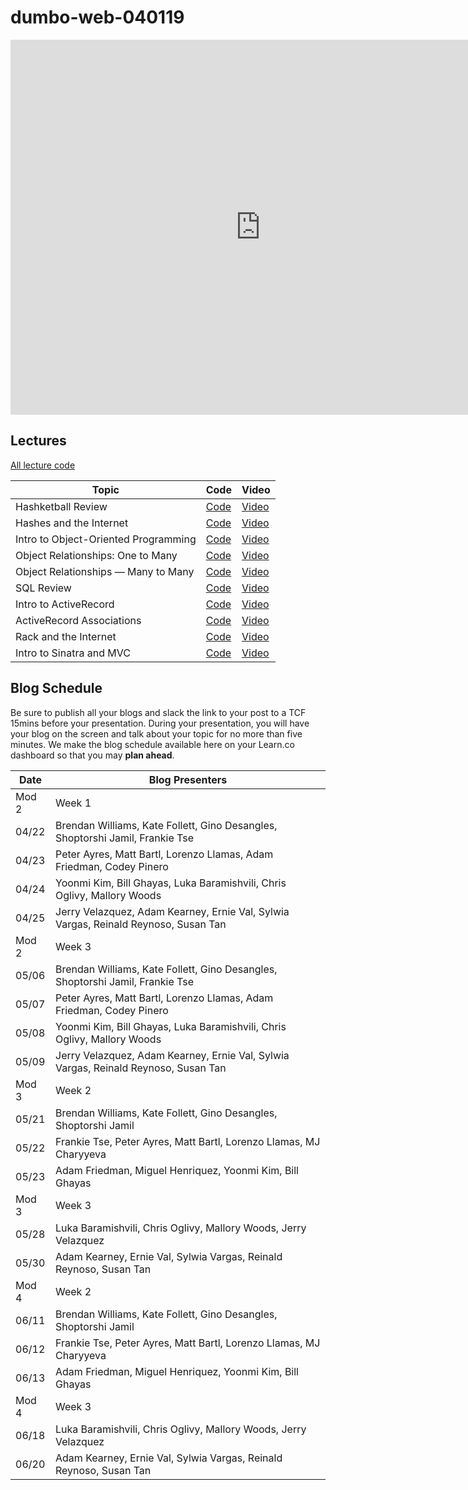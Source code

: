 # dumbo-web-040119

<iframe src="https://calendar.google.com/calendar/embed?mode=WEEK&amp;height=600&amp;wkst=1&amp;bgcolor=%23FFFFFF&amp;src=flatironschool.com_beat8cpem9pjlrdtck98mm7aqo%40group.calendar.google.com&amp;color=%23B1365F&amp;src=flatironschool.com_gcf86fl54qj7dggvrp4a1qbvbg%40group.calendar.google.com&amp;color=%232F6309&amp;ctz=America%2FNew_York" style="border-width:0" width="800" height="600" frameborder="0" scrolling="no"></iframe>

## Lectures
[All lecture code](https://github.com/learn-co-students/dumbo-web-040119)

| Topic            | Code                | Video                |
| ---------------- |-------------------- |--------------------- |
| Hashketball Review | [Code][hashketball-code] | [Video][hashketball-vid] |
| Hashes and the Internet | [Code][hashes-and-internet-code] | [Video][hashes-and-internet-video] |
| Intro to Object-Oriented Programming | [Code][intro-object-oriented-programming-code] | [Video][intro-object-oriented-programming-video] |
| Object Relationships: One to Many | [Code][1-many-relationships-code] | [Video][1-many-relationships-video] |
| Object Relationships — Many to Many | [Code][object-relationships-many-many-code] | [Video][object-relationships-many-many-video] |
| SQL Review | [Code][sql-review-code] | [Video][sql-review-video] |
| Intro to ActiveRecord | [Code][intro-activerecord-code] | [Video][intro-activerecord-video] |
| ActiveRecord Associations | [Code][activerecord-associations-code] | [Video][activerecord-associations-video] |
| Rack and the Internet | [Code][rack-internet-code] | [Video][rack-internet-video] |
| Intro to Sinatra and MVC | [Code][intro-sinatra-mvc-code] | [Video][intro-sinatra-mvc-video] |


[hashketball-code]: https://github.com/learn-co-students/dumbo-web-040119/tree/master/01-hashketball-review
[hashketball-vid]: https://www.youtube.com/watch?v=0U2nq6bCgLQ

[hashes-and-internet-code]: https://github.com/learn-co-students/dumbo-web-040119/tree/master/02-hashes-internet/
[hashes-and-internet-video]: http://youtu.be/XwUeicw7Osk

[intro-object-oriented-programming-code]: https://github.com/learn-co-students/dumbo-web-040119/tree/master/03-oo/
[intro-object-oriented-programming-video]: http://youtu.be/FeTIaXh48EM

[1-many-relationships-code]: https://github.com/learn-co-students/dumbo-web-040119/tree/master/04-one-to-many
[1-many-relationships-video]: https://www.youtube.com/watch?v=Lssf6NbDLeg

[object-relationships-many-many-code]: https://github.com/learn-co-students/dumbo-web-040119/tree/master/05-many-to-many/
[object-relationships-many-many-video]: http://youtu.be/zrrLJ7gQbas

[sql-review-code]: https://github.com/learn-co-students/dumbo-web-040119/tree/master/06-sql-review/
[sql-review-video]: http://youtu.be/eMO63ZYi404

[intro-activerecord-code]: https://github.com/learn-co-students/dumbo-web-040119/tree/master/07-active-record-intro
[intro-activerecord-video]: http://youtu.be/bcbNbD6UxOU

[activerecord-associations-code]: https://github.com/learn-co-students/dumbo-web-040119/tree/master/08-ar-associations
[activerecord-associations-video]: http://youtu.be/tIffYTZB23k

[rack-internet-code]: https://github.com/learn-co-students/dumbo-web-040119/tree/master/09-rack-internet
[rack-internet-video]: http://youtu.be/H3CJNUixhCI

[intro-sinatra-mvc-code]: https://github.com/learn-co-students/dumbo-web-040119/tree/master/10-sinatra-mvc
[intro-sinatra-mvc-video]: http://youtu.be/75gIS8iiztQ


## Blog Schedule

Be sure to publish all your blogs and slack the link to your post to a TCF 15mins before your presentation. During your presentation, you will have your blog on the screen and talk about your topic for no more than five minutes. We make the blog schedule available here on your Learn.co dashboard so that you may **plan ahead**. 

| **Date**  	| **Blog Presenters**                                                                                  |
|-------	|--------------------------------------------------------------------------------------------------------- |
| Mod 2   | Week 1 | 
| 04/22 	| Brendan Williams, Kate Follett, Gino Desangles, Shoptorshi Jamil, Frankie Tse |
| 04/23 	| Peter Ayres, Matt Bartl, Lorenzo Llamas, Adam Friedman, Codey Pinero |
| 04/24 	| Yoonmi Kim, Bill Ghayas, Luka Baramishvili, Chris Oglivy, Mallory Woods |
| 04/25 	| Jerry Velazquez, Adam Kearney, Ernie Val, Sylwia Vargas, Reinald Reynoso, Susan Tan|
| Mod 2   | Week 3 | 
| 05/06 	| Brendan Williams, Kate Follett, Gino Desangles, Shoptorshi Jamil, Frankie Tse |
| 05/07 	| Peter Ayres, Matt Bartl, Lorenzo Llamas, Adam Friedman, Codey Pinero |
| 05/08 	| Yoonmi Kim, Bill Ghayas, Luka Baramishvili, Chris Oglivy, Mallory Woods |
| 05/09  	| Jerry Velazquez, Adam Kearney, Ernie Val, Sylwia Vargas, Reinald Reynoso, Susan Tan|
| Mod 3   | Week 2 | 
| 05/21 	| Brendan Williams, Kate Follett, Gino Desangles, Shoptorshi Jamil |
| 05/22 	| Frankie Tse, Peter Ayres, Matt Bartl, Lorenzo Llamas, MJ Charyyeva |
| 05/23 	| Adam Friedman, Miguel Henriquez, Yoonmi Kim, Bill Ghayas |
| Mod 3   | Week 3 | 
| 05/28  	| Luka Baramishvili, Chris Oglivy, Mallory Woods, Jerry Velazquez |
| 05/30  	| Adam Kearney, Ernie Val, Sylwia Vargas, Reinald Reynoso, Susan Tan|
| Mod 4   | Week 2 | 
| 06/11 	| Brendan Williams, Kate Follett, Gino Desangles, Shoptorshi Jamil |
| 06/12 	| Frankie Tse, Peter Ayres, Matt Bartl, Lorenzo Llamas, MJ Charyyeva |
| 06/13 	| Adam Friedman, Miguel Henriquez, Yoonmi Kim, Bill Ghayas |
| Mod 4   | Week 3 | 
| 06/18  	| Luka Baramishvili, Chris Oglivy, Mallory Woods, Jerry Velazquez |
| 06/20  	| Adam Kearney, Ernie Val, Sylwia Vargas, Reinald Reynoso, Susan Tan|

